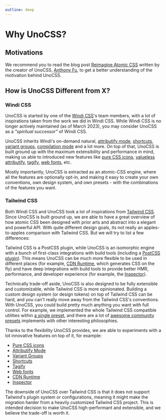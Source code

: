 ```yaml
---
outline: deep
---
```


# Why UnoCSS?

## Motivations

We recommend you to read the blog post [Reimagine Atomic CSS](https://antfu.me/posts/reimagine-atomic-css) written by the creator of UnoCSS, [Anthony Fu](https://antfu.me/), to get a better understanding of the motivation behind UnoCSS.

## How is UnoCSS Different from X?

### Windi CSS

UnoCSS is started by one of the [Windi CSS](https://windicss.org/)'s team members, with a lot of inspirations taken from the work we did in Windi CSS. While Windi CSS is no longer actively maintained (as of March 2023), you may consider UnoCSS as a *"spiritual successor"* of Windi CSS.

UnoCSS inherits Windi's on-demand natural, [attributify mode](/presets/attributify), [shortcuts](/config/shortcuts), [variant groups](/transformers/variant-group), [compilation mode](/transformers/compile-class) and a lot more. On top of that, UnoCSS is built ground up with the maximum extensibility and performance in mind, making us able to introduced new features like [pure CSS icons](/presets/icons), [valueless attributify](/presets/attributify#valueless-attributify), [tagify](/presets/tagify), [web fonts](/presets/web-fonts), etc.

Mostly importantly, UnoCSS is extracted as an atomic-CSS engine, where all the features are optionally opt-in, and making it easy to create your own conventions, own design system, and own presets - with the combinations of the features you want.

### Tailwind CSS

Both Windi CSS and UnoCSS took a lot of inspirations from [Tailwind CSS](https://tailwindcss.com/). Since UnoCSS is built ground up, we are able to have a great overview of how atomic CSS been designed with prior arts and abstract into a elegant and powerful API. With quite different design goals, its not really an apples-to-apples comparison with Tailwind CSS. But we will try to list a few differences:

Tailwind CSS is a PostCSS plugin, while UnoCSS is an isomorphic engine with a bunch of first-class integrations with build tools (including a [PostCSS plugin](/integrations/postcss)). This means UnoCSS can be much more flexible to be used in different places (for example, [CDN Runtime](/integrations/runtime), which generates CSS on the fly) and have deep integrations with build tools to provide better HMR, performance, and developer experience (for example, the [Inspector](/tools/inspector)).

Technically trade-off aside, UnoCSS is also designed to be fully extensible and customizable, while Tailwind CSS is more opinionated. Building a custom design system (or design tokens) on top of Tailwind CSS can be hard, and you can't really move away from the Tailwind CSS's conventions. With UnoCSS, you could build pretty much anything you want with full control. For example, we implemented the whole Tailwind CSS compatible utilities within [a single preset](/presets/wind), and there are a lot of [awesome community presets](/presets/community) implements with other interesting philosophies.

Thanks to the flexibility UnoCSS provides, we are able to experiments with a lot innovative features on top of it, for example:

- [Pure CSS icons](/presets/icons)
- [Attributify Mode](/presets/attributify)
- [Variant Groups](/transformers/variant-group)
- [Shortcuts](/config/shortcuts)
- [Tagify](/presets/tagify)
- [Web fonts](/presets/web-fonts)
- [CDN Runtime](/integrations/runtime)
- [Inspector](/tools/inspector)

The downside of UnoCSS over Tailwind CSS is that it does not support Tailwind's plugin system or configurations, meaning it might make the migration harder from a heavily customized Tailwind CSS project. This is intended decision to make UnoCSS high-performant and extensible, and we believe the trade-off is worth it.
